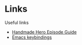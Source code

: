 # Links

Useful links

* [Handmade Hero Episode Guide](https://hero.handmade.network/episodes)
* [Emacs keybindings](http://www.cs.colostate.edu/helpdocs/emacs-bindings)

